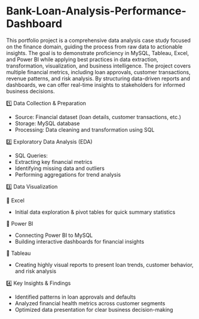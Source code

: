 # Bank-Loan-Analysis-Performance-Dashboard
This portfolio project is a comprehensive data analysis case study focused on the finance domain, guiding the process from raw data to actionable insights. The goal is to demonstrate proficiency in MySQL, Tableau, Excel, and Power BI while applying best practices in data extraction, transformation, visualization, and business intelligence.
The project covers multiple financial metrics, including loan approvals, customer transactions, revenue patterns, and risk analysis. By structuring data-driven reports and dashboards, we can offer real-time insights to stakeholders for informed business decisions.

1️⃣ Data Collection & Preparation
- Source: Financial dataset (loan details, customer transactions, etc.)
- Storage: MySQL database
- Processing: Data cleaning and transformation using SQL
  
2️⃣ Exploratory Data Analysis (EDA)
- SQL Queries:
- Extracting key financial metrics
- Identifying missing data and outliers
- Performing aggregations for trend analysis
  
3️⃣ Data Visualization

🔷 Excel
- Initial data exploration & pivot tables for quick summary statistics
  
🔷 Power BI
- Connecting Power BI to MySQL
- Building interactive dashboards for financial insights
  
🔷 Tableau
- Creating highly visual reports to present loan trends, customer behavior, and risk analysis
  
4️⃣ Key Insights & Findings
- Identified patterns in loan approvals and defaults
- Analyzed financial health metrics across customer segments
- Optimized data presentation for clear business decision-making
